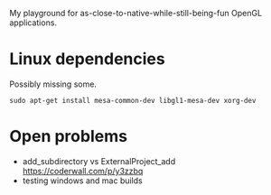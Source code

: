 My playground for as-close-to-native-while-still-being-fun OpenGL applications. 

# Linux dependencies

Possibly missing some.

```
sudo apt-get install mesa-common-dev libgl1-mesa-dev xorg-dev
```

# Open problems

 * add_subdirectory vs ExternalProject_add https://coderwall.com/p/y3zzbq
 * testing windows and mac builds
